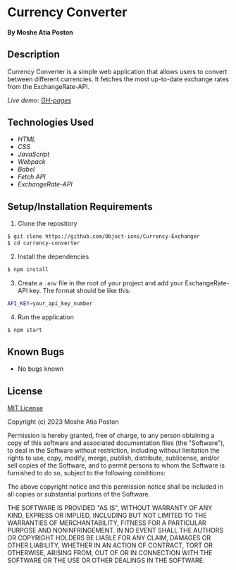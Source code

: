 # Currency Converter

#### By **Moshe Atia Poston**

## Description

Currency Converter is a simple web application that allows users to convert between different currencies. It fetches the most up-to-date exchange rates from the ExchangeRate-API.

_Live demo: [GH-pages](https://object-ions.github.io/beepboop/)_

## Technologies Used

* _HTML_
* _CSS_
* _JavaScript_
* _Webpack_
* _Babel_
* _Fetch API_
* _ExchangeRate-API_



## Setup/Installation Requirements

1. Clone the repository

```bash
$ git clone https://github.com/Object-ions/Currency-Exchanger
$ cd currency-converter
```

2. Install the dependencies

```bash
$ npm install
```

3. Create a `.env` file in the root of your project and add your ExchangeRate-API key. The format should be like this:

```bash
API_KEY=your_api_key_number
```

4. Run the application

```bash
$ npm start
```

## Known Bugs

* No bugs known

## License

[MIT License](https://choosealicense.com/licenses/mit/)

Copyright (c) 2023 Moshe Atia Poston

Permission is hereby granted, free of charge, to any person obtaining a copy
of this software and associated documentation files (the "Software"), to deal
in the Software without restriction, including without limitation the rights
to use, copy, modify, merge, publish, distribute, sublicense, and/or sell
copies of the Software, and to permit persons to whom the Software is
furnished to do so, subject to the following conditions:

The above copyright notice and this permission notice shall be included in all
copies or substantial portions of the Software.

THE SOFTWARE IS PROVIDED "AS IS", WITHOUT WARRANTY OF ANY KIND, EXPRESS OR
IMPLIED, INCLUDING BUT NOT LIMITED TO THE WARRANTIES OF MERCHANTABILITY,
FITNESS FOR A PARTICULAR PURPOSE AND NONINFRINGEMENT. IN NO EVENT SHALL THE
AUTHORS OR COPYRIGHT HOLDERS BE LIABLE FOR ANY CLAIM, DAMAGES OR OTHER
LIABILITY, WHETHER IN AN ACTION OF CONTRACT, TORT OR OTHERWISE, ARISING FROM,
OUT OF OR IN CONNECTION WITH THE SOFTWARE OR THE USE OR OTHER DEALINGS IN THE
SOFTWARE.